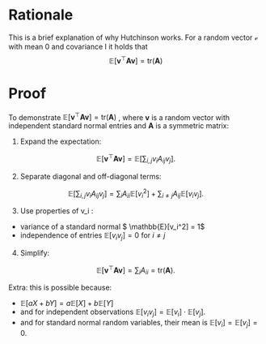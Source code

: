 # Rationale

This is a brief explanation of why Hutchinson works. For a random vector 𝓋 with mean 0 and covariance I it holds that
$$\mathbb{E}[\mathbf{v}^\top \mathbf{A} \mathbf{v}] = \text{tr}(\mathbf{A})$$

# Proof

To demonstrate  $\mathbb{E}[\mathbf{v}^\top \mathbf{A} \mathbf{v}] = \text{tr}(\mathbf{A})$ , where  $\mathbf{v}$  is a random vector with independent standard normal entries and  $\mathbf{A}$  is a symmetric matrix:

1. Expand the expectation:

$$\mathbb{E}[\mathbf{v}^\top \mathbf{A} \mathbf{v}] = \mathbb{E}\left[\sum_{i,j} v_i A_{ij} v_j\right].
$$

2. Separate diagonal and off-diagonal terms:

$$\mathbb{E}\left[\sum_{i,j} v_i A_{ij} v_j\right] = \sum_{i} A_{ii} \mathbb{E}[v_i^2] + \sum_{i \neq j} A_{ij} \mathbb{E}[v_i v_j].$$

3.	Use properties of  v_i :
- variance of a standard normal $ \mathbb{E}[v_i^2] = 1$
- independence of entries $\mathbb{E}[v_i v_j] = 0$  for  $i \neq j$ 

4.	Simplify:

$$\mathbb{E}[\mathbf{v}^\top \mathbf{A} \mathbf{v}] = \sum_{i} A_{ii} = \text{tr}(\mathbf{A}).$$

Extra: this is possible because:
-  $\mathbb{E}[aX + bY] = a\mathbb{E}[X] + b\mathbb{E}[Y]$
- and for independent observations $\mathbb{E}[v_i v_j] = \mathbb{E}[v_i] \cdot \mathbb{E}[v_j].$
- and for standard normal random variables, their mean is $\mathbb{E}[v_i] = \mathbb{E}[v_j] = 0 .$